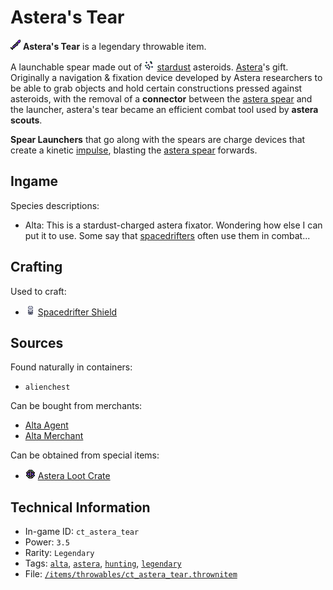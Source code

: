 # Astera's Tear

<img src="https://raw.githubusercontent.com/Ceterai/Enternia/main/items/throwables/ct_astera_tear.png" alt="Astera's Tear icon" loading="lazy" height=16px width="auto" /> **Astera's Tear** is a legendary throwable item.

A launchable spear made out of <img src="https://raw.githubusercontent.com/Ceterai/Enternia/main/items/generic/crafting/ct_stardust.png" alt="Stardust icon" loading="lazy" height=16px width="auto" /> [stardust](https://ceterai.github.io/MyEnternia/Wiki/Stardust) asteroids. [Astera](https://ceterai.github.io/MyEnternia/Wiki/Tags/Astera)'s gift.  
Originally a navigation & fixation device developed by Astera researchers to be able to grab objects and hold certain constructions pressed against asteroids, with the removal of a **connector** between the [astera spear](https://ceterai.github.io/MyEnternia/Wiki/asteraspear) and the launcher, astera's tear became an efficient combat tool used by **astera scouts**.

**Spear Launchers** that go along with the spears are charge devices that create a kinetic [impulse](https://ceterai.github.io/MyEnternia/Wiki/Tags/Impulse), blasting the [astera spear](https://ceterai.github.io/MyEnternia/Wiki/asteraspear) forwards.

## Ingame

Species descriptions:

- Alta: This is a stardust-charged astera fixator. Wondering how else I can put it to use. Some say that [spacedrifters](https://ceterai.github.io/MyEnternia/Wiki/Spacedrifter) often use them in combat...

## Crafting

Used to craft:

- <img src="https://raw.githubusercontent.com/Ceterai/Enternia/main/items/active/shields/ct_spacedrifter_shield.png" alt="Spacedrifter Shield icon" loading="lazy" height=16px width="auto" /> [Spacedrifter Shield](https://ceterai.github.io/MyEnternia/Wiki/SpacedrifterShield)

## Sources

Found naturally in containers:

- `alienchest`

Can be bought from merchants:

- [Alta Agent](https://ceterai.github.io/MyEnternia/Wiki/AltaAgent)
- [Alta Merchant](https://ceterai.github.io/MyEnternia/Wiki/AltaMerchant)

Can be obtained from special items:

- <img src="https://raw.githubusercontent.com/Ceterai/Enternia/main/items/active/alta/loot/biome/ct_astera_loot.png" alt="Astera Loot Crate icon" loading="lazy" height=16px width="auto" /> [Astera Loot Crate](https://ceterai.github.io/MyEnternia/Wiki/AsteraLootCrate)

## Technical Information

- In-game ID: `ct_astera_tear`
- Power: `3.5`
- Rarity: `Legendary`
- Tags: [`alta`](https://ceterai.github.io/MyEnternia/Wiki/Tags/Alta), [`astera`](https://ceterai.github.io/MyEnternia/Wiki/Tags/Astera), [`hunting`](https://ceterai.github.io/MyEnternia/Wiki/Tags/Hunting), [`legendary`](https://ceterai.github.io/MyEnternia/Wiki/Tags/Legendary)
- File: [`/items/throwables/ct_astera_tear.thrownitem`](https://github.com/Ceterai/Enternia/blob/main/items/throwables/ct_astera_tear.thrownitem)
